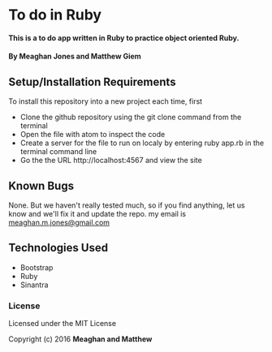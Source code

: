# To do in Ruby

#### This is a to do app written in Ruby to practice object oriented Ruby.

#### By Meaghan Jones and Matthew Giem

## Setup/Installation Requirements


To install this repository into a new project each time, first

* Clone the github repository using the git clone command from the terminal
* Open the file with atom to inspect the code
* Create a server for the file to run on localy by entering ruby app.rb in the terminal command line
* Go the the URL http://localhost:4567 and view the site

## Known Bugs

None.  But we haven't really tested much, so if you find anything, let us know and we'll fix it and update the repo. my email is meaghan.m.jones@gmail.com


## Technologies Used

* Bootstrap
* Ruby
* Sinantra

### License

Licensed under the MIT License

Copyright (c) 2016 **Meaghan and Matthew**
